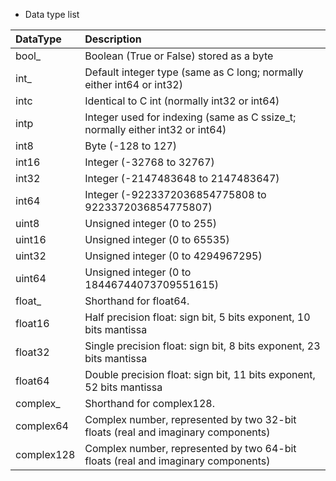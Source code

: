 - Data type list

|DataType|Description|
|:--|:--|
|bool_     | Boolean (True or False) stored as a byte
|int_      | Default integer type (same as C long; normally either int64 or int32)
|intc      | Identical to C int (normally int32 or int64)
|intp      | Integer used for indexing (same as C ssize_t; normally either int32 or int64)
|int8      | Byte (-128 to 127)
|int16     | Integer (-32768 to 32767)
|int32     | Integer (-2147483648 to 2147483647)
|int64     | Integer (-9223372036854775808 to 9223372036854775807)
|uint8     | Unsigned integer (0 to 255)
|uint16    | Unsigned integer (0 to 65535)
|uint32    | Unsigned integer (0 to 4294967295)
|uint64    | Unsigned integer (0 to 18446744073709551615)
|float_    | Shorthand for float64.
|float16   | Half precision float: sign bit, 5 bits exponent, 10 bits mantissa
|float32   | Single precision float: sign bit, 8 bits exponent, 23 bits mantissa
|float64   | Double precision float: sign bit, 11 bits exponent, 52 bits mantissa
|complex_  | Shorthand for complex128.
|complex64 | Complex number, represented by two 32-bit floats (real and imaginary components)
|complex128| Complex number, represented by two 64-bit floats (real and imaginary components)


